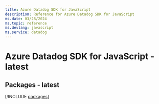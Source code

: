```yaml
---
title: Azure Datadog SDK for JavaScript
description: Reference for Azure Datadog SDK for JavaScript
ms.date: 03/28/2024
ms.topic: reference
ms.devlang: javascript
ms.service: datadog
---
```

# Azure Datadog SDK for JavaScript - latest
## Packages - latest
[!INCLUDE [packages](datadog-index.md)]